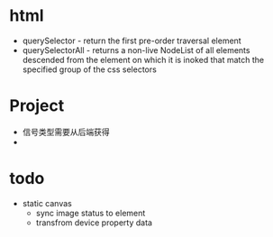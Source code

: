 # html
* querySelector - return the first pre-order traversal element
* querySelectorAll - returns a non-live NodeList of all elements descended from the element on which it is inoked that match the specified group of the css selectors


# Project
* 信号类型需要从后端获得
* 

# todo
* static canvas
  + sync image status to element
  + transfrom device property data
